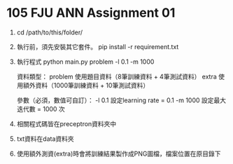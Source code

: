# 105 FJU ANN Assignment 01

1. cd /path/to/this/folder/

2. 執行前，須先安裝其它套件。
   pip install -r requirement.txt

3. 執行程式
   python main.py problem -l 0.1 -m 1000

   資料類型：
       problem    使用題目資料（8筆訓練資料 + 4筆測試資料）
       extra      使用額外資料（1000筆訓練資料 + 10筆測試資料）

   參數（必須，數值可自訂）：
       -l 0.1     設定learning rate = 0.1
       -m 1000    設定最大迭代數 = 1000 次

4. 相關程式碼皆在preceptron資料夾中

5. txt資料在data資料夾

6. 使用額外測資(extra)時會將訓練結果製作成PNG圖檔，檔案位置在原目錄下
